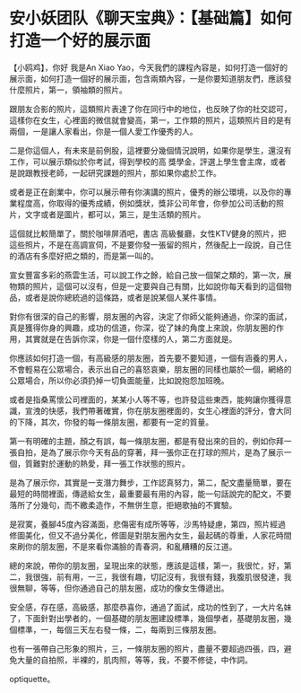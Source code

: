 # 安小妖团队《聊天宝典》：【基础篇】如何打造一个好的展示面

【小鸥鸡】，你好 我是An Xiao Yao，今天我們的課程內容是，如何打造一個好的展示面，如何打造一個好的展示面，包含兩類內容，一是你要知道朋友們，應該發什麼照片，第一，領袖類的照片。

跟朋友合影的照片，這類照片表達了你在同行中的地位，也反映了你的社交認可，這樣你在女生，心裡面的微信就會變高，第一，工作類的照片，這類照片目的是有兩個，一是讓人家看出，你是一個人愛工作優秀的人。

二是你這個人，有未來是前例股，這裡要分幾個情況說明，如果你是學生，還沒有工作，可以展示類似於你考試，得到學校的高 獎學金，評選上學生會主席，或者是說跟教授老師，一起研究課題的照片，那如果你處於工作。

或者是正在創業中，你可以展示帶有你演講的照片，優秀的辦公環境，以及你的專業程度高，你取得的優秀成績，例如獎狀，獎非公司年會，你參加公司活動的照片，文字或者是圖片，都可以，第三，是生活類的照片。

這個就比較簡單了，關於咖啡屏酒吧，書店 高級餐廳，女性KTV健身的照片，把這些照片，不是在高調宣伺，不是要你發一張留的照片，然後配上一段說，自己住的酒店有多麼好把之類的，而是第一叫的。

宣女豐富多彩的燕雲生活，可以說工作之餘，給自己放一個架之類的，第一次，展物類的照片，這個可以沒有，但是一定要與自己有關，比如說你每天看到的這個物品，或者是說你總統過的這條路，或者是說某個人某件事情。

對你有很深的自己的影響，朋友圈的內容，決定了你師父能夠通過，你深的面試，真是獲得你身的興趣，成功的信道，你深，從了妹的角度上來說，你朋友圈的作用，其實就是在告訴你深，你是一個什麼樣的人，第二方面就是。

你應該如何打造一個，有高級感的朋友圈，首先要不要知道，一個有涵養的男人，不會輕易在公眾場合，表示出自己的喜怒哀樂，朋友圈的同樣也屬於一個，網絡的公眾場合，所以你必須扔掉一切負面能量，比如說抱怨加班晚。

或者是指桑罵懷公司裡面的，某某小人等不等，也許發這些東西，能夠讓你獲得意識，宣洩的快感，我們帶著確實，你在朋友圈裡面的，女生心裡面的評分，會大同的下降，其次，你發的每一條朋友圈，都要有一定的質量。

第一有明確的主題，顏之有誤，每一條朋友圈，都是有發出來的目的，例如你拜一張自拍，是為了展示你今天有品的穿著，拜一張你正在打球的照片，是為了展示一個，質難對於運動的熱愛，拜一張工作狀態的照片。

是為了展示你，其實是一支潛力舞步，工作認真努力，第二，配文盡量簡單，要在最短的時間裡面，傳遞給女生，最重要最有用的內容，能一句話說完的配文，不要落所了分幾句，而不繳柔造作，不無併生意，拒絕歌抽的不實驗。

是寂寞，養腳45度內容滿面，悲傷密有成所等等，沙馬特疑慮，第四，照片經過修圖美化，但又不過分美化，修圖是對朋友圈內女生，最起碼的尊重，人家花時間來刷你的朋友圈，不是來看你滿臉的青春洞，和亂糟糟的反江道。

總的來說，帶你的朋友圈，呈現出來的狀態，應該是這樣，第一，我很忙，好，第二，我很強，前有用，一三，我很有趣，切記沒有，我很有錢，我腹肌很發達，我很無聊，等等，但你通過自己的朋友圈，成功的像女生傳遞出。

安全感，存在感，高級感，那麼恭喜你，通過了面試，成功的性到了，一大片名妹了，下面針對出學者的，一個基礎的朋友圈建設標準，幾個學者，基礎朋友圈，幾個標準，一，每個三天左右發一條，二，每兩到三條朋友圈。

也有一張帶自己形象的照片，三，一條朋友圈的照片，盡量不要超過四張，四，避免大量的自拍照，半裸的，肌肉照，等等，我，不要不修徒，中作詞。

optiquette。
